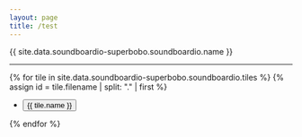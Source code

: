```yaml
---
layout: page
title: /test
---
```


{{ site.data.soundboardio-superbobo.soundboardio.name }}

---

{% for tile in site.data.soundboardio-superbobo.soundboardio.tiles %}
{% assign id = tile.filename | split: "." | first  %}

<audio id="{{ id }}" src="{{site.url}}/soundboard/{{ tile.filename}}" preload="auto"></audio>
- <button onclick="document.getElementById('{{id}}').play();">{{ tile.name }}</button>

{% endfor %}
